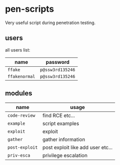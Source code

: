 # pen-scripts

Very useful script during penetration testing.

## users

all users list:

| name            | password           |
| --------------- | ------------------ |
| `ffake`         | `p@ssw3rd135246`   |
| `ffakenormal`   | `p@ssw3rd135246`   |

## modules

| name             | usage                               |
| ---------------- | ----------------------------------- |
| `code-review`    | find RCE etc...                     |
| `example`        | script examples                     |
| `exploit`        | exploit                             |
| `gather`         | gather information                  |
| `post-exploit`   | post exploit like add user etc...   |
| `priv-esca`      | privilege escalation                |

